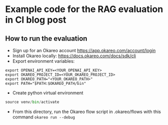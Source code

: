 # Example code for the RAG evaluation in CI blog post


## How to run the evaluation

- Sign up for an Okareo account https://app.okareo.com/account/login
- Install Okareo locally: https://docs.okareo.com/docs/sdk/cli
- Export environment variables: 

```export OKAREO_API_KEY=<YOUR_OKAREO_API_KEY>
export OPENAI_API_KEY=<YOUR_OPENAI_API_KEY>
export OKAREO_PROJECT_ID=<YOUR_OKAREO_PROJECT_ID>
export OKAREO_PATH="<YOUR_OKAREO_PATH>"
export PATH="$PATH:$OKAREO_PATH/bin"
```

- Create python virtual environment
```python -m venv venv
source venv/bin/activate
```

- From this directory, run the Okareo flow script in .okareo/flows with this command ```okareo run --debug```
